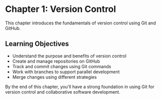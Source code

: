 # Chapter 1: Version Control

This chapter introduces the fundamentals of version control using Git and GitHub.

## Learning Objectives

- Understand the purpose and benefits of version control
- Create and manage repositories on GitHub
- Track and commit changes using Git commands
- Work with branches to support parallel development
- Merge changes using different strategies

By the end of this chapter, you'll have a strong foundation in using Git for version control and collaborative software development.